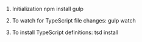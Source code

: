 1) Initialization
npm install
gulp

2) To watch for TypeScript file changes:
gulp watch

3) To install TypeScript definitions:
tsd install